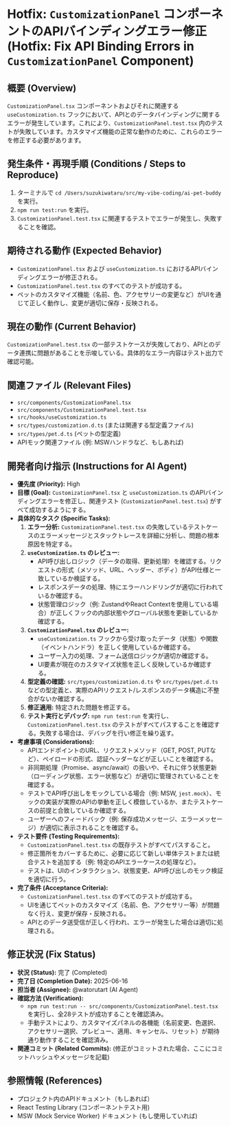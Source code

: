 # Hotfix: `CustomizationPanel` コンポーネントのAPIバインディングエラー修正 (Hotfix: Fix API Binding Errors in `CustomizationPanel` Component)

## 概要 (Overview)
`CustomizationPanel.tsx` コンポーネントおよびそれに関連する `useCustomization.ts` フックにおいて、APIとのデータバインディングに関するエラーが発生しています。これにより、`CustomizationPanel.test.tsx` 内のテストが失敗しています。カスタマイズ機能の正常な動作のために、これらのエラーを修正する必要があります。

## 発生条件・再現手順 (Conditions / Steps to Reproduce)
1. ターミナルで `cd /Users/suzukiwataru/src/my-vibe-coding/ai-pet-buddy` を実行。
2. `npm run test:run` を実行。
3. `CustomizationPanel.test.tsx` に関連するテストでエラーが発生し、失敗することを確認。

## 期待される動作 (Expected Behavior)
- `CustomizationPanel.tsx` および `useCustomization.ts` におけるAPIバインディングエラーが修正される。
- `CustomizationPanel.test.tsx` のすべてのテストが成功する。
- ペットのカスタマイズ機能（名前、色、アクセサリーの変更など）がUIを通じて正しく動作し、変更が適切に保存・反映される。

## 現在の動作 (Current Behavior)
`CustomizationPanel.test.tsx` の一部テストケースが失敗しており、APIとのデータ連携に問題があることを示唆している。具体的なエラー内容はテスト出力で確認可能。

## 関連ファイル (Relevant Files)
- `src/components/CustomizationPanel.tsx`
- `src/components/CustomizationPanel.test.tsx`
- `src/hooks/useCustomization.ts`
- `src/types/customization.d.ts` (または関連する型定義ファイル)
- `src/types/pet.d.ts` (ペットの型定義)
- APIモック関連ファイル (例: MSWハンドラなど、もしあれば)

## 開発者向け指示 (Instructions for AI Agent)
- **優先度 (Priority):** High
- **目標 (Goal):** `CustomizationPanel.tsx` と `useCustomization.ts` のAPIバインディングエラーを修正し、関連テスト (`CustomizationPanel.test.tsx`) がすべて成功するようにする。
- **具体的なタスク (Specific Tasks):**
    1. **エラー分析:** `CustomizationPanel.test.tsx` の失敗しているテストケースのエラーメッセージとスタックトレースを詳細に分析し、問題の根本原因を特定する。
    2. **`useCustomization.ts` のレビュー:**
        - API呼び出しロジック（データの取得、更新処理）を確認する。リクエストの形式（メソッド、URL、ヘッダー、ボディ）がAPI仕様と一致しているか検証する。
        - レスポンスデータの処理、特にエラーハンドリングが適切に行われているか確認する。
        - 状態管理ロジック（例: ZustandやReact Contextを使用している場合）が正しくフックの内部状態やグローバル状態を更新しているか確認する。
    3. **`CustomizationPanel.tsx` のレビュー:**
        - `useCustomization.ts` フックから受け取ったデータ（状態）や関数（イベントハンドラ）を正しく使用しているか確認する。
        - ユーザー入力の処理、フォーム送信ロジックが適切か確認する。
        - UI要素が現在のカスタマイズ状態を正しく反映しているか確認する。
    4. **型定義の確認:** `src/types/customization.d.ts` や `src/types/pet.d.ts` などの型定義と、実際のAPIリクエスト/レスポンスのデータ構造に不整合がないか確認する。
    5. **修正適用:** 特定された問題を修正する。
    6. **テスト実行とデバッグ:** `npm run test:run` を実行し、`CustomizationPanel.test.tsx` のテストがすべてパスすることを確認する。失敗する場合は、デバッグを行い修正を繰り返す。
- **考慮事項 (Considerations):**
    - APIエンドポイントのURL、リクエストメソッド（GET, POST, PUTなど）、ペイロードの形式、認証ヘッダーなどが正しいことを確認する。
    - 非同期処理（Promise、async/await）の扱いや、それに伴う状態更新（ローディング状態、エラー状態など）が適切に管理されていることを確認する。
    - テストでAPI呼び出しをモックしている場合（例: MSW, `jest.mock`）、モックの実装が実際のAPIの挙動を正しく模倣しているか、またテストケースの前提と合致しているか確認する。
    - ユーザーへのフィードバック（例: 保存成功メッセージ、エラーメッセージ）が適切に表示されることを確認する。
- **テスト要件 (Testing Requirements):**
    - `CustomizationPanel.test.tsx` の既存テストがすべてパスすること。
    - 修正箇所をカバーするために、必要に応じて新しい単体テストまたは統合テストを追加する（例: 特定のAPIエラーケースの処理など）。
    - テストは、UIのインタラクション、状態変更、API呼び出しのモック検証を適切に行う。
- **完了条件 (Acceptance Criteria):**
    - `CustomizationPanel.test.tsx` のすべてのテストが成功する。
    - UIを通じてペットのカスタマイズ（名前、色、アクセサリー等）が問題なく行え、変更が保存・反映される。
    - APIとのデータ送受信が正しく行われ、エラーが発生した場合は適切に処理される。

## 修正状況 (Fix Status)

- **状況 (Status):** 完了 (Completed)
- **完了日 (Completion Date):** 2025-06-16
- **担当者 (Assignee):** @watorutart (AI Agent)
- **確認方法 (Verification):**
  - `npm run test:run -- src/components/CustomizationPanel.test.tsx` を実行し、全28テストが成功することを確認済み。
  - 手動テストにより、カスタマイズパネルの各機能（名前変更、色選択、アクセサリー選択、プレビュー、適用、キャンセル、リセット）が期待通り動作することを確認済み。
- **関連コミット (Related Commits):** (修正がコミットされた場合、ここにコミットハッシュやメッセージを記載)

## 参照情報 (References)
- プロジェクト内のAPIドキュメント（もしあれば）
- React Testing Library (コンポーネントテスト用)
- MSW (Mock Service Worker) ドキュメント (もし使用していれば)

